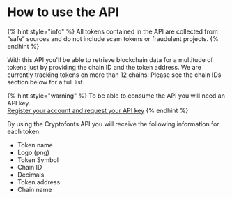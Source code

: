 # How to use the API

{% hint style="info" %}
All tokens contained in the API are collected from “safe” sources and do not include scam tokens or fraudulent projects.
{% endhint %}

With this API you'll be able to retrieve blockchain data for a multitude of tokens just by providing the chain ID and the token address. We are currently tracking tokens on more than 12 chains. Please see the chain IDs section below for a full list.

{% hint style="warning" %}
To be able to consume the API you will need an API key. \
[Register your account and request your API key](https://rapidapi.com/cryptofonts/api/cryptofonts-token-icon-api1)
{% endhint %}

By using the Cryptofonts API you will receive the following information for each token:

* Token name
* Logo (png)
* Token Symbol
* Chain ID
* Decimals
* Token address
* Chain name
